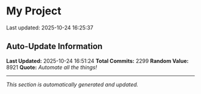 # My Project


Last updated: 2025-10-24 16:25:37


































































































































































































































































































































































































































































































































































































































































































































































































































































































































































































































































































































































































































































































































































































































































































































































































































































































































































































































































































































































































































































































































































































































































































































































































































































































































































































































































































































































































## Auto-Update Information

**Last Updated:** 2025-10-24 16:51:24
**Total Commits:** 2299
**Random Value:** 8921
**Quote:** _Automate all the things!_

---
_This section is automatically generated and updated._